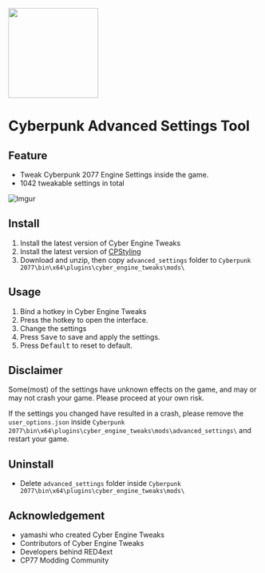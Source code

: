 <a href="https://www.buymeacoffee.com/mingm"><img src="https://img.buymeacoffee.com/button-api/?text=Buy me a coffee&emoji=&slug=mingm&button_colour=FF5F5F&font_colour=ffffff&font_family=Comic&outline_colour=000000&coffee_colour=FFDD00" width="180px"></a>

# Cyberpunk Advanced Settings Tool

## Feature
- Tweak Cyberpunk 2077 Engine Settings inside the game.
- 1042 tweakable settings in total

![Imgur](https://i.imgur.com/Em9ujhU.gif)

## Install
1. Install the latest version of Cyber Engine Tweaks
2. Install the latest version of [CPStyling](https://www.nexusmods.com/cyberpunk2077/mods/1718/)
3. Download and unzip, then copy `advanced_settings` folder to `Cyberpunk 2077\bin\x64\plugins\cyber_engine_tweaks\mods\`

## Usage
1. Bind a hotkey in Cyber Engine Tweaks
2. Press the hotkey to open the interface.
3. Change the settings
4. Press <kbd>Save</kbd> to save and apply the settings.
5. Press <kbd>Default</kbd> to reset to default.

## Disclaimer
Some(most) of the settings have unknown effects on the game, and may or may not crash your game.
Please proceed at your own risk.

If the settings you changed have resulted in a crash, please remove the `user_options.json` inside `Cyberpunk 2077\bin\x64\plugins\cyber_engine_tweaks\mods\advanced_settings\` and restart your game.


## Uninstall
- Delete `advanced_settings` folder inside `Cyberpunk 2077\bin\x64\plugins\cyber_engine_tweaks\mods\`

## Acknowledgement
- yamashi who created Cyber Engine Tweaks
- Contributors of Cyber Engine Tweaks
- Developers behind RED4ext
- CP77 Modding Community
